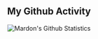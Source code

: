 
<h2 align="center"> My Github Activity </h2>

<p align='center'>
  <img align="center" src="https://github-readme-stats.vercel.app/api?username=mabrur-h&show_icons=true&theme=merko" alt="Mardon's Github Statistics">
</p>


